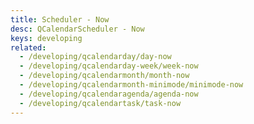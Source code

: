```yaml
---
title: Scheduler - Now
desc: QCalendarScheduler - Now
keys: developing
related:
  - /developing/qcalendarday/day-now
  - /developing/qcalendarday-week/week-now
  - /developing/qcalendarmonth/month-now
  - /developing/qcalendarmonth-minimode/minimode-now
  - /developing/qcalendaragenda/agenda-now
  - /developing/qcalendartask/task-now
---
```


<example-viewer
  title="Now"
  file="SchedulerNow"
  codepen-title="QCalendarScheduler"
/>
